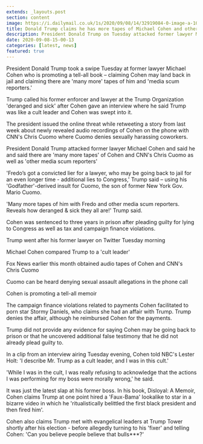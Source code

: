 ```yaml
---
extends: _layouts.post
section: content
image: https://i.dailymail.co.uk/1s/2020/09/08/14/32919084-0-image-a-10_1599573107745.jpg 
title: Donald Trump claims he has more tapes of Michael Cohen and other media scum reporters 
description: President Donald Trump on Tuesday attacked former lawyer Michael Cohen, who referred to the president as a cult leader. Trump said there were many more tapes of Cohen and media scum. 
date: 2020-09-08-15-00-13 
categories: [latest, news] 
featured: true 
--- 
```

President Donald Trump took a swipe Tuesday at former lawyer Michael Cohen who is promoting a tell-all book – claiming Cohen may land back in jail and claiming there are 'many more' tapes of him and 'media scum reporters.'

Trump called his former enforcer and lawyer at the Trump Organization 'deranged and sick' after Cohen gave an interview where he said Trump was like a cult leader and Cohen was swept into it.

The president issued the online threat while retweeting a story from last week about newly revealed audio recordings of Cohen on the phone with CNN's Chris Cuomo where Cuomo denies sexually harassing coworkers. 

President Donald Trump attacked former lawyer Michael Cohen and said he and said there are 'many more tapes' of Cohen and CNN's Chris Cuomo as well as 'other media scum reporters'

'Fredo’s got a convicted lier for a lawyer, who may be going back to jail for an even longer time - additional lies to Congress,' Trump said – using his 'Godfather'-derived insult for Cuomo, the son of former New York Gov. Mario Cuomo. 

'Many more tapes of him with Fredo and other media scum reporters. Reveals how deranged & sick they all are!' Trump said.

Cohen was sentenced to three years in prison after pleading guilty for lying to Congress as well as tax and campaign finance violations.

Trump went after his former lawyer on Twitter Tuesday morning

Michael Cohen compared Trump to a 'cult leader'

Fox News earlier this month obtained audio tapes of Cohen and CNN's Chris Cuomo

Cuomo can be heard denying sexual assault allegations in the phone call

Cohen is promoting a tell-all memoir

The campaign finance violations related to payments Cohen facilitated to porn star Stormy Daniels, who claims she had an affair with Trump. Trump denies the affair, although he reimbursed Cohen for the payments. 

Trump did not provide any evidence for saying Cohen may be going back to prison or that he uncovered additional false testimony that he did not already plead guilty to. 

In a clip from an interview airing Tuesday evening, Cohen told NBC's Lester Holt: 'I describe Mr. Trump as a cult leader, and I was in this cult.'

'While I was in the cult, I was really refusing to acknowledge that the actions I was performing for my boss were morally wrong,' he said. 

It was just the latest slap at his former boss. In his book, Disloyal: A Memoir, Cohen claims Trump at one point hired a 'Faux-Bama' lookalike to star in a bizarre video in which he 'ritualistically belittled the first black president and then fired him'.

Cohen also claims Trump met with evangelical leaders at Trump Tower shortly after his election - before allegedly turning to his 'fixer' and telling Cohen: 'Can you believe people believe that bulls***?' 

